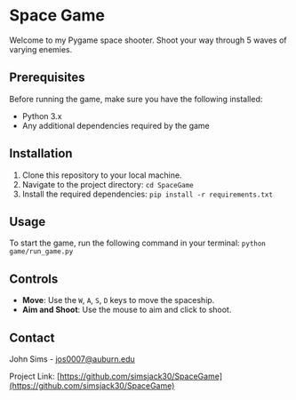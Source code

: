 # Space Game

Welcome to my Pygame space shooter. Shoot your way through 5 waves of varying enemies.

## Prerequisites

Before running the game, make sure you have the following installed:

- Python 3.x
- Any additional dependencies required by the game

## Installation

1. Clone this repository to your local machine.
2. Navigate to the project directory: `cd SpaceGame`
3. Install the required dependencies: `pip install -r requirements.txt`

## Usage

To start the game, run the following command in your terminal:
`python game/run_game.py`

## Controls

- **Move**: Use the `W`, `A`, `S`, `D` keys to move the spaceship.
- **Aim and Shoot**: Use the mouse to aim and click to shoot.

## Contact

John Sims - jos0007@auburn.edu

Project Link: [https://github.com/simsjack30/SpaceGame](https://github.com/simsjack30/SpaceGame)
